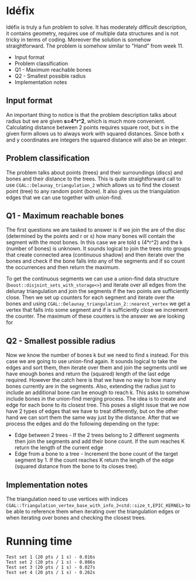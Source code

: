 # Idéfix
Idéfix is truly a fun problem to solve. It has moderately difficult description, it contains geometry, requires use of multiple data structures and is not tricky in terms of coding. Moreover the solution is somehow straightforward. The problem is somehow similar to "Hand" from week 11.
- Input format
- Problem classification
- Q1 - Maximum reachable bones
- Q2 - Smallest possible radius
- Implementation notes

## Input format
An important thing to notice is that the problem description talks about radius but we are given **s=4\*r^2**, which is much more convenient. Calculating distance between 2 points requires square root, but s in the given form allows us to always work with squared distances. Since both x and y coordinates are integers the squared distance will also be an integer.

## Problem classification
The problem talks about points (trees) and their surroundings (discs) and bones and their distance to the trees. This is quite straightforward call to use `CGAL::Delaunay_triangulation_2` which allows us to find the closest point (tree) to any random point (bone). It also gives us the triangulation edges that we can use together with union-find.

## Q1 - Maximum reachable bones
The first questions we are tasked to answer is if we join the are of the disc (determined by the points and r or s) how many bones will contain the segment with the most bones. In this case we are told s (4\*r^2) and the k (number of bones) is unknown. It sounds logical to join the trees into groups that create connected area (continuous shadow) and then iterate over the bones and check if the bone falls into any of the segments and if so count the occurrences and then return the maximum.

To get the continuous segments we can use a union-find data structure (`boost::disjoint_sets_with_storage<>`) and iterate over all edges from the delunay triangulation and join the segments if the two points are sufficiently close. Then we set up counters for each segment and iterate over the bones and using `CGAL::Delaunay_triangulation_2::nearest_vertex` we get a vertex that falls into some segment and if is sufficiently close we increment the counter. The maximum of these counters is the answer we are looking for

## Q2 - Smallest possible radius
Now we know the number of bones k but we need to find s instead. For this case we are going to use union-find again. It sounds logical to take the edges and sort them, then iterate over them and join the segments until we have enough bones and return the (squared) length of the last edge required. However the catch here is that we have no way to how many bones currently are in the segments. Also, extending the radius just to include an additional bone can be enough to reach k. This asks to somehow include bones in the union-find merging process. The idea is to create and edge for each bone to its closest tree. This poses a slight issue that we now have 2 types of edges that we have to treat differently, but on the other hand we can sort them the same way just by the distance. After that we process the edges and do the following depending on the type:
- Edge between 2 trees - If the 2 trees belong to 2 different segments then join the segments and add their bone count. If the sum reaches K return the length of the current edge
- Edge from a bone to a tree - Increment the bone count of the target segment by 1. If the count reaches K return the length of the edge (squared distance from the bone to its closes tree).

## Implementation notes
The triangulation need to use vertices with indices  `CGAL::Triangulation_vertex_base_with_info_2<std::size_t,EPIC_KERNEL>` to be able to reference them when iterating over the triangulation edges or when iterating over bones and checking the closest trees.

# Running time
    Test set 1 (20 pts / 1 s) - 0.016s
    Test set 2 (20 pts / 1 s) - 0.086s
    Test set 3 (20 pts / 1 s) - 0.027s
    Test set 4 (20 pts / 1 s) - 0.262s

